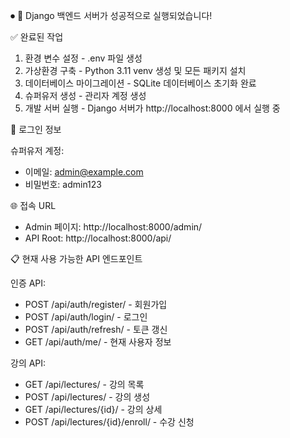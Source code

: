 
⏺ 🎉 Django 백엔드 서버가 성공적으로 실행되었습니다!

  ✅ 완료된 작업

  1. 환경 변수 설정 - .env 파일 생성
  2. 가상환경 구축 - Python 3.11 venv 생성 및 모든 패키지 설치
  3. 데이터베이스 마이그레이션 - SQLite 데이터베이스 초기화 완료
  4. 슈퍼유저 생성 - 관리자 계정 생성
  5. 개발 서버 실행 - Django 서버가 http://localhost:8000 에서 실행
  중

  🔐 로그인 정보

  슈퍼유저 계정:
  - 이메일: admin@example.com
  - 비밀번호: admin123

  🌐 접속 URL

  - Admin 페이지: http://localhost:8000/admin/
  - API Root: http://localhost:8000/api/

  📋 현재 사용 가능한 API 엔드포인트

  인증 API:
  - POST /api/auth/register/ - 회원가입
  - POST /api/auth/login/ - 로그인
  - POST /api/auth/refresh/ - 토큰 갱신
  - GET /api/auth/me/ - 현재 사용자 정보

  강의 API:
  - GET /api/lectures/ - 강의 목록
  - POST /api/lectures/ - 강의 생성
  - GET /api/lectures/{id}/ - 강의 상세
  - POST /api/lectures/{id}/enroll/ - 수강 신청
